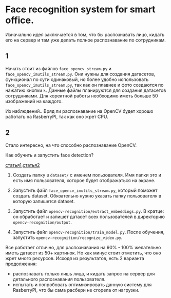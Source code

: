 # Face recognition system for smart office. 


Изначально идея заключается в том, что бы распознавать лицо, кидать его на сервер и там уже делать полное распознавание по сотрудникам. 

## 1


Начать стоит из файлов `face_opencv_stream.py` и `face_opencv_imutils_stream.py`. Они нужны для создания датасетов, функционал по сути одинаковый, но более удобно использовать `face_opencv_imutils_stream.py`, так как он плавнее и фото создаются по нажатию кнопки `k`.
Данные файлы планируются для создания датасетов сотрудниками. Для коректной работы необходимо иметь больше 50 изображений на каждого.

Из наблюдений.. Вряд ли распознавание на OpenCV будет хорошо работать на RasberryPI, так как оно жрет CPU. 

## 2

Стало интересно, на что способно распознавание OpenCV. 

Как обучить и запустить face detection? 

[статья1](https://www.pyimagesearch.com/2018/09/24/opencv-face-recognition/),[статья2](https://www.pyimagesearch.com/2017/04/03/facial-landmarks-dlib-opencv-python/)

1) Создать папку в `dataset/` с именем пользователя. Имя папки это и есть имя пользователя, которое будет отображаться на экране.

2) Запустить файл `face_opencv_imutils_stream.py`, который поможет создать dataset. Обязательно нужно указать папку пользователя в которую запишется dataset.

3) Запустить файл `opencv-recognition/extract_embeddings.py`. В кратце: он обработает и запишет датасет всех пользователей в директорию `opencv-recognition/output`.  

4) Запустить файл `opencv-recognition/train_model.py`. После обучения, запустить `opencv-recognition/recognize_video.py`.

Все работает отлично, для распознавания на 90% - 100% желательно иметь датасет из 50+ картинок. Но как минус стоит отметить, что оно жрет много ресурсов.
Исходя из результатов, есть 2 варианта продолжения: 
- распознавать только лишь лица, и кидать запрос на сервер для детального распознавания пользователя. 
- испытать и попробовать оптимизировать данную систему для RasberryPI, что бы сама расбери не сгорела от нагрузки. 
